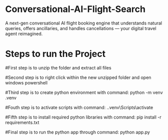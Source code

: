 # Conversational-AI-Flight-Search
A next-gen conversational AI flight booking engine that understands natural queries, offers ancillaries, and handles cancellations — your digital travel agent reimagined.
# Steps to run the Project
#First step is to unzip the folder and extract all files

#Second step is to right click within the new unzipped folder and open windows powershell

#Third step is to create python environment with command: python -m venv .venv

#Fouth step is to activate scripts with command: .\.venv\Scripts\activate

#Fifth step is to install required python libraries with command: pip install -r requirements.txt

#Final step is to run the python app through command: python app.py
